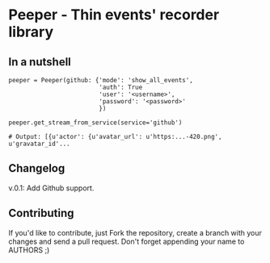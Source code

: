 Peeper - Thin events' recorder library
======================================

In a nutshell
-------------

```
peeper = Peeper(github: {'mode': 'show_all_events',
						 'auth': True
						 'user': '<username>',
						 'password': '<password>'
						 })
						 
peeper.get_stream_from_service(service='github')

# Output: [{u'actor': {u'avatar_url': u'https:...-420.png', u'gravatar_id'...
```

Changelog
---------

v.0.1: Add Github support.

Contributing
------------

If you'd like to contribute, just Fork the repository, create a branch with
your changes and send a pull request. Don't forget appending your name to AUTHORS ;)